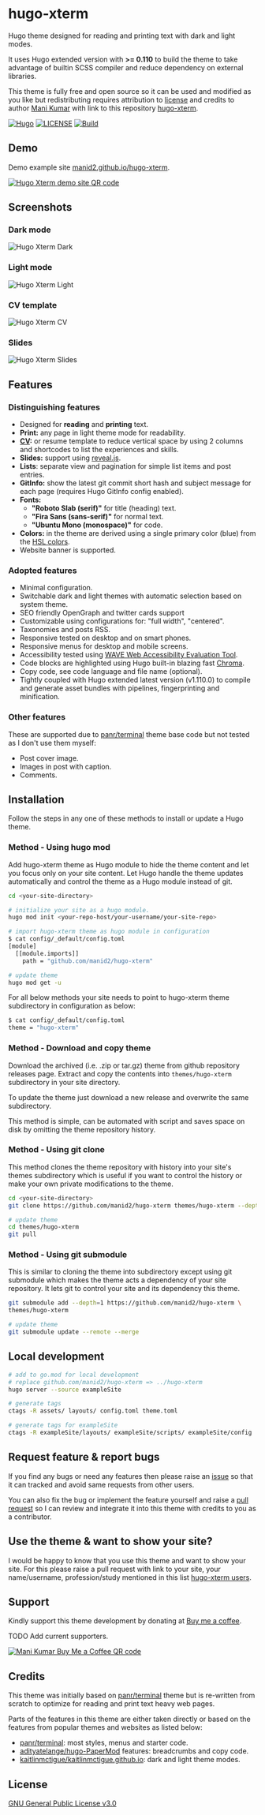 hugo-xterm
==========

Hugo theme designed for reading and printing text with dark and light modes.

It uses Hugo extended version with __>= 0.110__ to build the theme to take
advantage of builtin SCSS compiler and reduce dependency on external
libraries.

This theme is fully free and open source so it can be used and modified as you
like but redistributing requires attribution to [license][hx_lic_link] and
credits to author [Mani Kumar][md2_gh_link] with link to this repository
[hugo-xterm][hx_gh_link].

[![Hugo][hugo_ver_img]][hugo_v0110]
[![LICENSE][hx_lic_img]][hx_lic_link]
[![Build][hx_ci_build_img]][hx_ci_build_link]

Demo
----

Demo example site [manid2.github.io/hugo-xterm][7].

[![Hugo Xterm demo site QR code][hx_demo_qr_img]][7]

Screenshots
-----------

### Dark mode

![Hugo Xterm Dark][hx_ss_dark]

### Light mode

![Hugo Xterm Light][hx_ss_light]

### CV template

![Hugo Xterm CV][hx_ss_cv]

### Slides

![Hugo Xterm Slides][hx_ss_slides]

Features
--------

### Distinguishing features

* Designed for __reading__ and __printing__ text.
* __Print:__ any page in light theme mode for readability.
* __[CV][10]:__ or resume template to reduce vertical space by using 2 columns
  and shortcodes to list the experiences and skills.
* __Slides:__ support using [reveal.js][4].
* __Lists__: separate view and pagination for simple list items and post
  entries.
* __GitInfo:__ show the latest git commit short hash and subject message for
  each page (requires Hugo GitInfo config enabled).
* __Fonts:__
  - __"Roboto Slab (serif)"__ for title (heading) text.
  - __"Fira Sans (sans-serif)"__ for normal text.
  - __"Ubuntu Mono (monospace)"__ for code.
* __Colors:__ in the theme are derived using a single primary color (blue)
  from the [HSL colors][8].
* Website banner is supported.

### Adopted features

* Minimal configuration.
* Switchable dark and light themes with automatic selection based on system
  theme.
* SEO friendly OpenGraph and twitter cards support
* Customizable using configurations for: "full width", "centered".
* Taxonomies and posts RSS.
* Responsive tested on desktop and on smart phones.
* Responsive menus for desktop and mobile screens.
* Accessibility tested using [WAVE Web Accessibility Evaluation Tool][5].
* Code blocks are highlighted using Hugo built-in blazing fast [Chroma][9].
* Copy code, see code language and file name (optional).
* Tightly coupled with Hugo extended latest version (v1.110.0) to compile and
  generate asset bundles with pipelines, fingerprinting and minification.

### Other features

These are supported due to [panr/terminal][1] theme base code but not
tested as I don't use them myself:

* Post cover image.
* Images in post with caption.
* Comments.

Installation
------------

Follow the steps in any one of these methods to install or update a Hugo
theme.

### Method - Using hugo mod

Add hugo-xterm theme as Hugo module to hide the theme content and let you
focus only on your site content. Let Hugo handle the theme updates
automatically and control the theme as a Hugo module instead of git.

```bash
cd <your-site-directory>

# initialize your site as a hugo module.
hugo mod init <your-repo-host/your-username/your-site-repo>

# import hugo-xterm theme as hugo module in configuration
$ cat config/_default/config.toml
[module]
  [[module.imports]]
    path = "github.com/manid2/hugo-xterm"

# update theme
hugo mod get -u
```

For all below methods your site needs to point to hugo-xterm theme
subdirectory in configuration as below:

```bash
$ cat config/_default/config.toml
theme = "hugo-xterm"
```

### Method - Download and copy theme

Download the archived (i.e. .zip or tar.gz) theme from github repository
releases page. Extract and copy the contents into `themes/hugo-xterm`
subdirectory in your site directory.

To update the theme just download a new release and overwrite the same
subdirectory.

This method is simple, can be automated with script and saves space on disk by
omitting the theme repository history.

### Method - Using git clone

This method clones the theme repository with history into your site's themes
subdirectory which is useful if you want to control the history or make your
own private modifications to the theme.

```bash
cd <your-site-directory>
git clone https://github.com/manid2/hugo-xterm themes/hugo-xterm --depth=1

# update theme
cd themes/hugo-xterm
git pull
```

### Method - Using git submodule

This is similar to cloning the theme into subdirectory except using git
submodule which makes the theme acts a dependency of your site repository. It
lets git to control your site and its dependency this theme.

```bash
git submodule add --depth=1 https://github.com/manid2/hugo-xterm \
themes/hugo-xterm

# update theme
git submodule update --remote --merge
```

Local development
-----------------

```bash
# add to go.mod for local development
# replace github.com/manid2/hugo-xterm => ../hugo-xterm
hugo server --source exampleSite

# generate tags
ctags -R assets/ layouts/ config.toml theme.toml

# generate tags for exampleSite
ctags -R exampleSite/layouts/ exampleSite/scripts/ exampleSite/config
```

Request feature & report bugs
-----------------------------

If you find any bugs or need any features then please raise an
[issue][hx_gh_issues_link] so that it can tracked and avoid same requests from
other users.

You can also fix the bug or implement the feature yourself and raise a [pull
request][hx_gh_pr_link] so I can review and integrate it into this theme with
credits to you as a contributor.

Use the theme & want to show your site?
---------------------------------------

I would be happy to know that you use this theme and want to show your site.
For this please raise a pull request with link to your site, your
name/username, profession/study mentioned in this list [hugo-xterm
users][hx_users_link].

Support
-------

Kindly support this theme development by donating at [Buy me a
coffee][md2_bmc_link].

TODO Add current supporters.

[![Mani Kumar Buy Me a Coffee QR code][md2_bmc_qr_img]][md2_bmc_link]

Credits
-------

This theme was initially based on [panr/terminal][1] theme but is re-written
from scratch to optimize for reading and print text heavy web pages.

Parts of the features in this theme are either taken directly or based on the
features from popular themes and websites as listed below:

* [panr/terminal][1]: most styles, menus and starter code.
* [adityatelange/hugo-PaperMod][2] features: breadcrumbs and copy code.
* [kaitlinmctigue/kaitlinmctigue.github.io][3]: dark and light theme modes.

License
-------

[GNU General Public License v3.0][hx_lic_link]

[1]: https://github.com/panr/hugo-theme-terminal
[2]: https://github.com/adityatelange/hugo-PaperMod
[3]: https://github.com/kaitlinmctigue/kaitlinmctigue.github.io
[4]: https://github.com/hakimel/reveal.js
[5]: https://wave.webaim.org/
[7]: https://manid2.github.io/hugo-xterm/
[8]: https://en.wikipedia.org/wiki/HSL_and_HSV
[9]: https://github.com/alecthomas/chroma/
[10]: https://manid2.gitlab.io/cv/

[hx_ci_build_img]: https://img.shields.io/github/actions/workflow/status/manid2/hugo-xterm/hugo.yaml?logo=github "Hugo Xterm build status badge"
[hx_ci_build_link]: https://github.com/manid2/hugo-xterm/actions

[hx_lic_img]: https://img.shields.io/github/license/manid2/hugo-xterm?logo=gnu&logoColor=black&label=License&labelColor=lightcyan "Hugo Xterm license badge"
[hx_lic_link]: https://github.com/manid2/hugo-xterm/blob/main/LICENSE

[hugo_ver_img]: https://img.shields.io/badge/Hugo%20Extended-%3E%3D%20v0.110.0-blue.svg?style=flat&logo=hugo&logoColor=white&label=Hugo%20Extended&labelColor=grey "Hugo Extended >= v0.110.0"
[hugo_v0110]: https://github.com/gohugoio/hugo/releases/tag/v0.110.0

[hx_ss_dark]: https://manid2.github.io/hugo-xterm/screenshots/hugo-xterm-ss-01-dark.png "Hugo Xterm dark mode screenshot"
[hx_ss_light]: https://manid2.github.io/hugo-xterm/screenshots/hugo-xterm-ss-02-light.png "Hugo Xterm light mode screenshot"
[hx_ss_cv]: https://manid2.github.io/hugo-xterm/screenshots/hugo-xterm-ss-03-cv.png "Hugo Xterm CV template screenshot"
[hx_ss_slides]: https://manid2.github.io/hugo-xterm/screenshots/hugo-xterm-ss-04-slides.png "Hugo Xterm slides screenshot"

[hx_demo_qr_img]: https://quickchart.io/qr?text=https%3A%2F%2Fmanid2.github.io%2Fhugo-xterm%2F&dark=1a5fb4&size=200
[hx_gh_link]: https://github.com/manid2/hugo-xterm
[hx_gh_issues_link]: https://github.com/manid2/hugo-xterm/issues
[hx_gh_pr_link]: https://github.com/manid2/hugo-xterm/pulls
[hx_users_link]: https://github.com/manid2/hugo-xterm/blob/main/USERS.md

[md2_bmc_link]: https://www.buymeacoffee.com/manid2
[md2_bmc_qr_img]: https://manid2.gitlab.io/images/md2_bmc_qr.png
[md2_gh_link]: https://github.com/manid2
